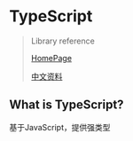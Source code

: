 # TypeScript

> Library reference
>
> [HomePage](https://www.typescriptlang.org/)
>
> [中文资料](https://www.tslang.cn/docs/handbook/typescript-in-5-minutes.html)

## What is TypeScript?

基于JavaScript，提供强类型

